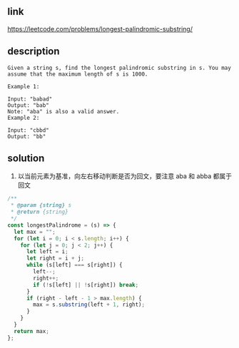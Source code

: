 ## link

https://leetcode.com/problems/longest-palindromic-substring/

## description

```
Given a string s, find the longest palindromic substring in s. You may assume that the maximum length of s is 1000.

Example 1:

Input: "babad"
Output: "bab"
Note: "aba" is also a valid answer.
Example 2:

Input: "cbbd"
Output: "bb"

```

## solution

1. 以当前元素为基准，向左右移动判断是否为回文，要注意 aba 和 abba 都属于回文

```javascript
/**
 * @param {string} s
 * @return {string}
 */
const longestPalindrome = (s) => {
  let max = "";
  for (let i = 0; i < s.length; i++) {
    for (let j = 0; j < 2; j++) {
      let left = i;
      let right = i + j;
      while (s[left] === s[right]) {
        left--;
        right++;
        if (!s[left] || !s[right]) break;
      }
      if (right - left - 1 > max.length) {
        max = s.substring(left + 1, right);
      }
    }
  }
  return max;
};
```
